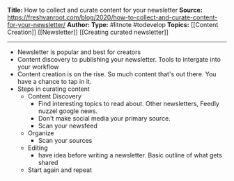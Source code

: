 ---
---
**Title:** How to collect and curate content for your newsletter
**Source:** https://freshvanroot.com/blog/2020/how-to-collect-and-curate-content-for-your-newsletter/
**Author:** 
**Type:** #litnote #todevelop 
**Topics:** [[Content Creation]] [[Newsletter]]  [[Creating curated newsletter]]

----

- Newsletter is popular and best for creators
- Content discovery to publishing your newsletter. Tools to intergate into your workflow
- Content creation is on the rise. So much content that's out there. You have a chance to tap in it. 
- Steps in curating content
	- Content Discovery
		- Find interesting topics to read about. Other newsletters, Feedly nuzzel google news.
		- Don't make social media your primary source. 
		- Scan your newsfeed
	- Organize
		- Scan your sources
	- Editing
		- have idea before writing a newsletter. Basic outline of what gets shared
	- Start again and repeat